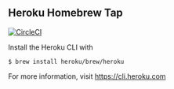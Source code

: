 Heroku Homebrew Tap
-------------------

[![CircleCI](https://circleci.com/gh/heroku/homebrew-brew.svg?style=svg)](https://circleci.com/gh/heroku/homebrew-brew)

Install the Heroku CLI with

    $ brew install heroku/brew/heroku

For more information, visit https://cli.heroku.com
